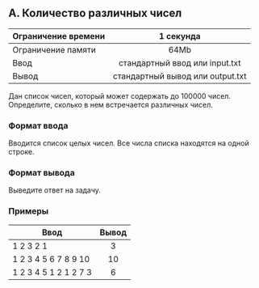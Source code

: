 ## A. Количество различных чисел

| Ограничение времени |            1 секунда             |
|---------------------|:--------------------------------:|
| Ограничение памяти  |               64Mb               |
| Ввод                |  стандартный ввод или input.txt  |
| Вывод               | стандартный вывод или output.txt |

Дан список чисел, который может содержать до 100000 чисел. Определите, сколько в нем встречается различных чисел.

### Формат ввода

Вводится список целых чисел. Все числа списка находятся на одной строке.

### Формат вывода

Выведите ответ на задачу.

### Примеры

| Ввод                   | Вывод |
|------------------------|:-----:|
| 1 2 3 2 1              |   3   |                 
| 1 2 3 4 5 6 7 8 9 10   |  10   |
| 1 2 3 4 5 1 2 1 2 7 3  |   6   |

